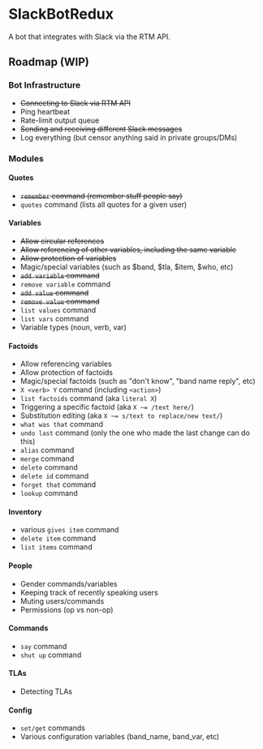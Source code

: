 # SlackBotRedux

A bot that integrates with Slack via the RTM API.

## Roadmap (WIP)
### Bot Infrastructure
- ~~Connecting to Slack via RTM API~~
- Ping heartbeat
- Rate-limit output queue
- ~~Sending and receiving different Slack messages~~
- Log everything (but censor anything said in private groups/DMs)

### Modules
#### Quotes
- ~~`remember` command (remember stuff people say)~~
- `quotes` command (lists all quotes for a given user)

#### Variables
- ~~Allow circular references~~
- ~~Allow referencing of other variables, including the same variable~~
- ~~Allow protection of variables~~
- Magic/special variables (such as $band, $tla, $item, $who, etc)
- ~~`add variable` command~~
- `remove variable` command
- ~~`add value` command~~
- ~~`remove value` command~~
- `list values` command
- `list vars` command
- Variable types (noun, verb, var)

#### Factoids
- Allow referencing variables
- Allow protection of factoids
- Magic/special factoids (such as "don't know", "band name reply", etc)
- `X <verb> Y` command (including `<action>`)
- `list factoids` command (aka `literal X`)
- Triggering a specific factoid (aka `X ~= /text here/`)
- Substitution editing (aka `X ~= s/text to replace/new text/`)
- `what was that` command
- `undo last` command (only the one who made the last change can do this)
- `alias` command
- `merge` command
- `delete` command
- `delete id` command
- `forget that` command
- `lookup` command

#### Inventory
- various `gives item` command
- `delete item` command
- `list items` command

#### People
- Gender commands/variables
- Keeping track of recently speaking users
- Muting users/commands
- Permissions (op vs non-op)

#### Commands
- `say` command
- `shut up` command

#### TLAs
- Detecting TLAs

#### Config
- `set/get` commands
- Various configuration variables (band_name, band_var, etc)
